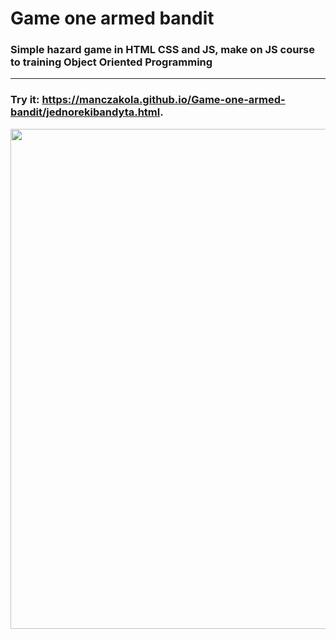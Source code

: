 # Game one armed bandit
### Simple hazard game in HTML CSS and JS, make on JS course to training Object Oriented Programming
_______

### Try it: https://manczakola.github.io/Game-one-armed-bandit/jednorekibandyta.html.

<img src="https://github.com/manczakola/Game-one-armed-bandit/blob/master/jednoreki.jpg" width="800px"/>


